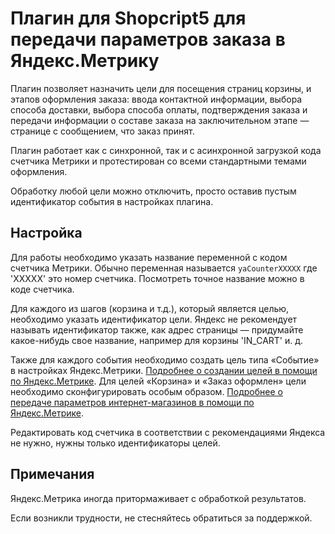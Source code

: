 # Плагин для Shopcript5 для передачи параметров заказа в Яндекс.Метрику

Плагин позволяет назначить цели для посещения страниц корзины, и этапов
оформления заказа: ввода контактной информации, выбора способа доставки,
выбора способа оплаты, подтверждения заказа и передачи информации о
составе заказа на заключительном этапе — странице с сообщением, что заказ принят.

Плагин работает как с синхронной, так и с асинхронной загрузкой кода счетчика
Метрики и протестирован со всеми стандартными темами оформления.

Обработку любой цели можно отключить, просто оставив пустым идентификатор
события в настройках плагина.

## Настройка

Для работы необходимо указать название переменной с кодом счетчика Метрики.
Обычно переменная называется `yaCounterXXXXX` где 'XXXXX' это номер счетчика.
Посмотреть точное название можно в коде счетчика.

Для каждого из шагов (корзина и т.д.), который является целью, необходимо
указать идентификатор цели. Яндекс не рекомендует называть идентификатор также,
как адрес страницы — придумайте какое-нибудь свое название, например для корзины
'IN_CART' и. д.

Также для каждого события необходимо создать цель типа «Событие» в настройках
Яндекс.Метрики. [Подробнее о создании целей в помощи по Яндекс.Метрике](https://help.yandex.ru/metrika/general/goals.xml#event]).
Для целей «Корзина» и «Заказ оформлен» цели необходимо сконфигурировать особым
образом. [Подробнее о передаче параметров интернет-магазинов в помощи по Яндекс.Метрике](https://help.yandex.ru/metrika/content/e-commerce.xml).

Редактировать код счетчика в соответствии с рекомендациями Яндекса не нужно,
нужны только идентификаторы целей.


## Примечания

Яндекс.Метрика иногда притормаживает с обработкой результатов.

Если возникли трудности, не стесняйтесь обратиться за поддержкой.
